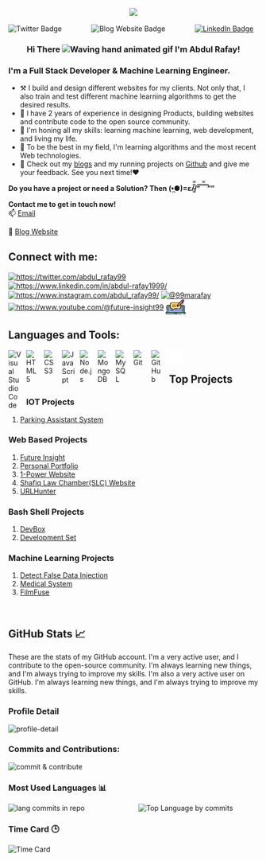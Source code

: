 
<link href="https://raw.githubusercontent.com/rafay99-epic/rafay99-epic/Development-Brach/style.css">

<p align="center">
  <img src="https://user-images.githubusercontent.com/82662797/168483717-3d746709-6ae9-487a-bdd7-ebcb137ea919.png">
</p>

<div style="display: flex; justify-content: space-between; align-items: center;">
  <a href="https://twitter.com/abdul_rafay99" style="text-decoration: none; margin-right: 10px;">
    <img src="https://img.shields.io/twitter/follow/abdul_rafay99?style=for-the-badge&amp;label=Follow&amp;color=1DA1F2&amp;logo=twitter&amp;logoColor=white" alt="Twitter Badge">
  </a>
  
  <a href="https://future-insight.blog" style="text-decoration: none; margin-right: 10px;">
    <img src="https://img.shields.io/badge/Visit-Future%20Insight-orange?style=for-the-badge" alt="Blog Website Badge">
  </a>
  
  <a href="https://www.linkedin.com/in/abdul-rafay1999/" style="margin-right: 10px;">
    <img src="https://img.shields.io/badge/Connect-LinkedIn-blue?style=for-the-badge" alt="LinkedIn Badge">
  </a>
</div>




<!-- ![My project2](https://user-images.githubusercontent.com/82662797/168483717-3d746709-6ae9-487a-bdd7-ebcb137ea919.png) -->
<!-- ![image](/img/My%20project2.png) -->
<h3 align="center">
    Hi There
    <img src="https://raw.githubusercontent.com/nixin72/nixin72/master/wave.gif" 
         alt="Waving hand animated gif"
         height="45"
         width="45" />
    I'm Abdul Rafay!
</h3>




### **I'm a Full Stack Developer & Machine Learning Engineer.**

- ⚒️ I build and design different websites for my clients. Not only that, I also train and test different machine learning algorithms to get the desired results.
- 💼 I have 2 years of experience in designing Products, building websites and contribute code to the open source community. 
- 🌱 I'm honing all my skills: learning machine learning, web development, and living my life.
- 📖 To be the best in my field, I'm learning algorithms and the most recent Web technologies. 
- 👀 Check out my [blogs](https://future-insight.blog) and my running projects on [Github](https://github.com/rafay99-epic) and give me your feedback. See you next time!❤️

**Do you have a project or need a Solution? Then (•̪●)=ε/̵͇̿̿/’̿’̿ ̿ ̿̿ ̿ ̿””**

**Contact me to get in touch now!**  
📫 [Email](mailto:99marafay@gmail.com) 

📝 [Blog Website](https://future-insight.blog)


## Connect with me:

<p align="left">
  <a href="https://twitter.com/abdul_rafay99" target="blank"><img align="center" src="https://raw.githubusercontent.com/rahuldkjain/github-profile-readme-generator/master/src/images/icons/Social/twitter.svg" alt="https://twitter.com/abdul_rafay99" height="30" width="40" /></a>
  <a href="https://linkedin.com/in/abdul-rafay1999/" target="blank"><img align="center" src="https://raw.githubusercontent.com/rahuldkjain/github-profile-readme-generator/master/src/images/icons/Social/linked-in-alt.svg" alt="https://www.linkedin.com/in/abdul-rafay1999/" height="30" width="40" /></a>
  <a href="https://instagram.com/abdul_rafay99/" target="blank"><img align="center" src="https://raw.githubusercontent.com/rahuldkjain/github-profile-readme-generator/master/src/images/icons/Social/instagram.svg" alt="https://www.instagram.com/abdul_rafay99/" height="30" width="40" /></a>
  <a href="https://medium.com/@99marafay" target="blank"><img align="center" src="https://raw.githubusercontent.com/rahuldkjain/github-profile-readme-generator/master/src/images/icons/Social/medium.svg" alt="@99marafay" height="30" width="40" /></a>
  <a href="https://www.youtube.com/@future-insight99" target="blank"><img align="center" src="https://raw.githubusercontent.com/rahuldkjain/github-profile-readme-generator/master/src/images/icons/Social/youtube.svg" alt="https://www.youtube.com/@future-insight99" height="30" width="40" /></a>
  <a href="https://future-insight.blog" target="blank"><img align="center" src="./img/blogging.png" alt="Future Insight" height="30" width="40" /></a>
</p>


## Languages and Tools:

<img align="left" alt="Visual Studio Code" width="26px" src="https://cdn.jsdelivr.net/gh/devicons/devicon/icons/vscode/vscode-original.svg" style="padding-right:10px;" />
<img align="left" alt="HTML5" width="26px" src="https://cdn.jsdelivr.net/gh/devicons/devicon/icons/html5/html5-original.svg" style="padding-right:10px;" />
<img align="left" alt="CSS3" width="26px" src="https://cdn.jsdelivr.net/gh/devicons/devicon/icons/css3/css3-original.svg" style="padding-right:10px;" />
<img align="left" alt="JavaScript" width="26px" src="https://cdn.jsdelivr.net/gh/devicons/devicon/icons/javascript/javascript-original.svg" style="padding-right:10px;" />
<img align="left" alt="Node.js" width="26px" src="https://cdn.jsdelivr.net/gh/devicons/devicon/icons/nodejs/nodejs-original.svg" style="padding-right:10px;" />
<img align="left" alt="MongoDB" width="26px" src="https://cdn.jsdelivr.net/gh/devicons/devicon/icons/mongodb/mongodb-original.svg" style="padding-right:10px;" />
<img align="left" alt="MySQL" width="26px" src="https://cdn.jsdelivr.net/gh/devicons/devicon/icons/mysql/mysql-original.svg" style="padding-right:10px;" />
<img align="left" alt="Git" width="26px" src="https://cdn.jsdelivr.net/gh/devicons/devicon/icons/git/git-original.svg" style="padding-right:10px;" />
<img align="left" alt="GitHub" width="26px" src="https://user-images.githubusercontent.com/3369400/139447912-e0f43f33-6d9f-45f8-be46-2df5bbc91289.png" style="padding-right:10px;" />
<img align="left" alt="Terminal" width="26px" src="./img/terminal-dark.svg" />

<br>

<!-- ## Latest Blog Post -->
<!-- # Blog posts -->
<!-- BLOG-POST-LIST:START -->
<!-- BLOG-POST-LIST:END -->


## Top Projects
### IOT Projects
1. [Parking Assistant System](https://github.com/rafay99-epic/Parking-Assistant)
### Web Based Projects
1. [Future Insight](https://github.com/rafay99-epic/Future-Insight)
2. [Personal Portfolio](https://github.com/rafay99-epic/Portfolio-Website)
3. [1-Power Website](https://github.com/1-Power/1-Power-website)
4. [Shafiq Law Chamber(SLC) Website](https://github.com/1-Power/SLC)
5. [URLHunter](https://github.com/rafay99-epic/URLHunter)
### Bash Shell Projects
1. [DevBox](https://github.com/rafay99-epic/DevBox)
2. [Development Set](https://github.com/1-Power/Development-Setup)

### Machine Learning Projects
1. [Detect False Data Injection](https://github.com/rafay99-epic/Detect-FDIA-SVM)
2. [Medical System](https://github.com/rafay99-epic/MEDDOC)
3. [FilmFuse](https://github.com/rafay99-epic/FilmFuse)

<br>



## GitHub Stats 📈
These are the stats of my GitHub account. I'm a very active user, and I contribute to the open-source community. I'm always learning new things, and I'm always trying to improve my skills. I'm also a very active user on GitHub. I'm always learning new things, and I'm always trying to improve my skills.

### Profile Detail
<div>
    <img  src="http://github-stats-flame-one.vercel.app/api/cards/profile-details?username=rafay99-epic&theme=onedark"  alt="profile-detail"  style="width: auto; height: auto;">
</div>

### Commits and Contributions:
<div>
    <img src="http://github-stats-flame-one.vercel.app/api/cards/stats?username=rafay99-epic&theme=onedark" alt="commit & contribute"  style="width: 500px; height: 300px;">
</div>


### Most Used Languages 📊

<div style="display: flex; justify-content: center;">
  <img src="http://github-stats-flame-one.vercel.app/api/cards/repos-per-language?username=rafay99-epic&theme=onedark" alt="lang commits in repo" style="display: inline-block; width: 50%; height: auto;">
  <img src="http://github-stats-flame-one.vercel.app/api/cards/most-commit-language?username=rafay99-epic&theme=onedark" alt="Top Language by commits" style="display: inline-block; width: 50%; height: auto; margin-left: 20px;">
</div>

### Time Card 🕒
<div> 
    <img src="http://github-stats-flame-one.vercel.app/api/cards/productive-time?username=rafay99-epic&theme=onedark&utcOffset=8" alt="Time Card" style="width: 1500px; height: 300px;">
</div>
